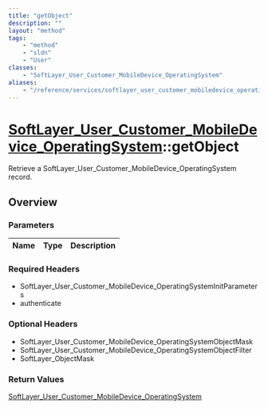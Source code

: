 ```yaml
---
title: "getObject"
description: ""
layout: "method"
tags:
    - "method"
    - "sldn"
    - "User"
classes:
    - "SoftLayer_User_Customer_MobileDevice_OperatingSystem"
aliases:
    - "/reference/services/softlayer_user_customer_mobiledevice_operatingsystem/getObject"
---
```

# [SoftLayer_User_Customer_MobileDevice_OperatingSystem](/reference/services/SoftLayer_User_Customer_MobileDevice_OperatingSystem)::getObject

Retrieve a SoftLayer_User_Customer_MobileDevice_OperatingSystem record.


## Overview 


### Parameters 
|Name | Type | Description |
| --- | --- | --- |


### Required Headers
* SoftLayer_User_Customer_MobileDevice_OperatingSystemInitParameters
* authenticate

### Optional Headers
* SoftLayer_User_Customer_MobileDevice_OperatingSystemObjectMask
* SoftLayer_User_Customer_MobileDevice_OperatingSystemObjectFilter
* SoftLayer_ObjectMask

### Return Values
<a href='/reference/datatypes/SoftLayer_User_Customer_MobileDevice_OperatingSystem'>SoftLayer_User_Customer_MobileDevice_OperatingSystem </a>

